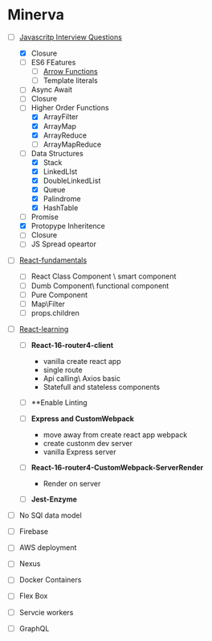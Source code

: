 # Minerva
* [ ] [Javascritp Interview Questions](https://github.com/RajatBanerjee/JSInterviewQuestions) 
    * [x] Closure
	* [ ] ES6 FEatures
		* [ ] [Arrow Functions](https://developer.mozilla.org/en-US/docs/Web/JavaScript/Reference/Functions/Arrow_functions)
		* [ ] Template literals
	* [ ] Async Await
	* [ ] Closure
	* [ ] Higher Order Functions
		* [x] ArrayFilter
		* [x] ArrayMap
		* [x] ArrayReduce
		* [ ] ArrayMapReduce
	* [ ] Data Structures
		* [x] Stack
		* [x] LinkedLIst
		* [x] DoubleLinkedList
		* [x] Queue
		* [x] Palindrome
		* [x] HashTable
	* [ ] Promise
	* [x] Protopype Inheritence
	* [ ] Closure
	* [ ] JS Spread opeartor
* [ ]  [React-fundamentals](https://github.com/RajatBanerjee/react-fundamentals)
	* [ ]  React Class Component \ smart component
	* [ ]  Dumb Component\ functional component
	* [ ]  Pure Component
	* [ ]  Map\Filter
	* [ ]  props.children
* [ ] [React-learning](https://github.com/RajatBanerjee/react-learnings)
	* [ ] **React-16-router4-client**
		* vanilla create react app
		* single route
		* Api calling\ Axios basic
		* Statefull and stateless components
	* [ ] **Enable Linting
	* [ ] **Express and CustomWebpack**
		* move away from create react app webpack
		* create custonm dev server
		* vanilla Express server
	* [ ] **React-16-router4-CustomWebpack-ServerRender**
		* Render on server
	* [ ] **Jest-Enzyme**
		
		
* [ ]  No SQl data model
* [ ]  Firebase
* [ ]  AWS deployment
* [ ]  Nexus
* [ ]  Docker Containers
* [ ]  Flex Box
* [ ]  Servcie workers
* [ ]  GraphQL


